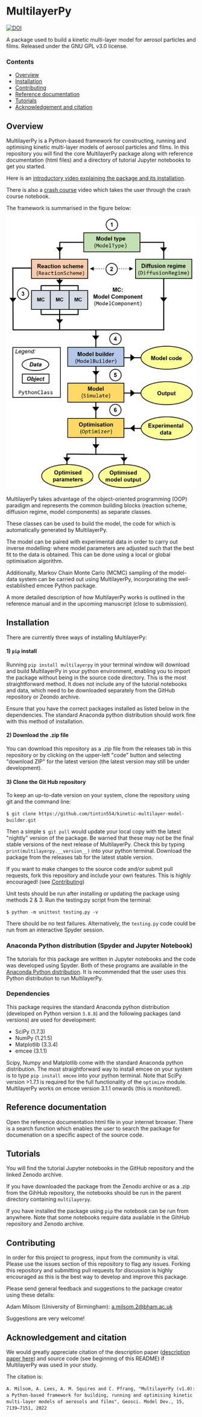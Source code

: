 # MultilayerPy

[![DOI](https://zenodo.org/badge/DOI/10.5281/zenodo.6411188.svg)](https://doi.org/10.5281/zenodo.6411188)

 A package used to build a kinetic multi-layer model for aerosol particles and films. Released under the GNU GPL v3.0 license.

### Contents
- [Overview](#overview)
- [Installation](#installation)
- [Contributing](#contributing)
- [Reference documentation](#reference-documentation)
- [Tutorials](#tutorials) 
- [Acknowledgement and citation](#acknowledgement-and-citation)

## Overview
MultilayerPy is a Python-based framework for constructing, running and optimising kinetic multi-layer models of aerosol particles and films.
In this repository you will find the core MultilayerPy package along with reference documentation (html files) and a directory of tutorial Jupyter notebooks to get you started. 

Here is an [introductory video explaining the package and its installation](https://www.youtube.com/watch?v=3BXoENXfueE). 

There is also a [crash course](https://www.youtube.com/watch?v=ErxTOz0NLhw) video which takes the user through the crash course notebook. 

The framework is summarised in the figure below:

![image](summary_fig.png)

MultilayerPy takes advantage of the object-oriented programming (OOP) paradigm and represents the common building blocks (reaction scheme, diffusion regime, model components) as separate classes.

These classes can be used to build the model, the code for which is automatically generated by MultilayerPy. 

The model can be paired with experimental data in order to carry out inverse modelling: where model parameters are adjusted such that the best fit to the data is obtained. This can be done using a local or global optimisation algorithm.

Additionally, Markov Chain Monte Carlo (MCMC) sampling of the model-data system can be carried out using MultilayerPy, incorporating the well-established emcee Python package. 

A more detailed description of how MultilayerPy works is outlined in the reference manual and in the upcoming manuscript (close to submission). 

## Installation
There are currently three ways of installing MultilayerPy:

#### 1) `pip` install
Running `pip install multilayerpy` in your terminal window will download and build MultilayerPy in your python environment, enabling you to import the package without being in the source code directory. This is the most straightforward method. It does not include any of the tutorial notebooks and data, which need to be downloaded separately from the GitHub repository or Zeondo archive. 

Ensure that you have the correct packages installed as listed below in the dependencies. The standard Anaconda python distribution should work fine with this method of installation. 

#### 2) Download the .zip file
You can download this repository as a .zip file from the releases tab in this repository or by clicking on the upper-left "code" button and selecting "download ZIP" for the latest version (the latest version may still be under development). 

#### 3) Clone the Git Hub repository
To keep an up-to-date version on your system, clone the repository using git and the command line:

`$ git clone https://github.com/tintin554/kinetic-multilayer-model-builder.git`

Then a simple `$ git pull` would update your local copy with the latest "nightly" version of the package. 
Be warned that these may not be the final stable versions of the next release of MultilayerPy. Check this by typing `print(multilayerpy.__version__)` into your python terminal.
Download the package from the releases tab for the latest stable version. 

If you want to make changes to the source code and/or submit pull requests, fork this repository and include your own features. This is highly encouraged! (see [Contributing](#contributing))

Unit tests should be run after installing or updating the package using methods 2 & 3. Run the testing.py script from the terminal: 

`$ python -m unittest testing.py -v`

There should be no test failures. Alternatively, the `testing.py` code could be run from an interactive Spyder session. 

### Anaconda Python distribution (Spyder and Jupyter Notebook)

The tutorials for this package are written in Jupyter notebooks and the code was developed using Spyder. Both of these programs are available in the [Anaconda Python distribution](https://www.anaconda.com/products/distribution). It is recommended that the user uses this Python distribution to run MultilayerPy.

### Dependencies
This package requires the standard Anaconda python distribution (developed on Python version `3.8.8`) and the following packages (and versions) are used for development:
- SciPy (1.7.3) 
- NumPy (1.21.5)
- Matplotlib (3.3.4)
- emcee (3.1.1)

Scipy, Numpy and Matplotlib come with the standard Anaconda python distribution. The most straightforward way to install emcee on your system is to type `pip install emcee` into your python terminal. Note that SciPy version >1.7.1 is required for the full functionality of the `optimize` module.
MultilayerPy works on emcee version 3.1.1 onwards (this is monitored). 

## Reference documentation
Open the reference documentation html file in your internet browser. There is a search function which enables the user to search the package for documenation on a specific aspect of the source code. 

## Tutorials
You will find the tutorial Jupyter notebooks in the GitHub repository and the linked Zenodo archive. 

If you have downloaded the package from the Zenodo archive or as a .zip from the GihHub repository, the notebooks should be run in the parent directory containing `multilayerpy`. 

If you have installed the package using `pip` the notebook can be run from anywhere. Note that some notebooks require data available in the GihHub repository and Zenodo archive. 

## Contributing
In order for this project to progress, input from the community is vital. Please use the issues section of this repository to flag any issues. Forking this repository and submitting pull requests for discussion is highly encouraged as this is the best way to develop and improve this package. 

Please send general feedback and suggestions to the package creator using these details:

Adam Milsom (University of Birmingham): a.milsom.2@bham.ac.uk

Suggestions are very welcome!

## Acknowledgement and citation
We would greatly appreciate citation of the description paper ([description paper here](https://doi.org/10.5194/gmd-15-7139-2022)) and source code (see beginning of this README) if MultilayerPy was used in your study. 

The citation is:

`A. Milsom, A. Lees, A. M. Squires and C. Pfrang, "MultilayerPy (v1.0): a Python-based framework for building, running and optimising kinetic multi-layer models of aerosols and films", Geosci. Model Dev., 15, 7139–7151, 2022`